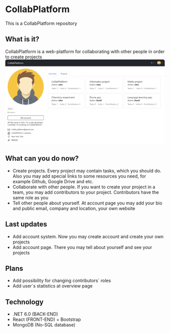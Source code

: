 # CollabPlatform
This is a CollabPlatform repository
## What is it?
CollabPlatform is a web-platform for collaborating with other people in order to create projects
![Alt text](/Drawable/for_readme/account.jpg "Optional title")
## What can you do now?
 - Create projects. Every project may contain tasks, which you should do. Also you may add special links to some resources you need, for example Github, Google Drive and etc.
 - Collaborate with other people. If you want to create your project in a team, you may add contributors to your project. Contributors have the same role as you
 - Tell other people about yourself. At account page you may add your bio and public email, company and location, your own website
## Last updates
 - Add account system. Now you may create account and create your own projects
 - Add account page. There you may tell about yourself and see your projects
## Plans
 - Add possibility for changing contributors` roles
 - Add user`s statistics at overview page
## Technology
 - .NET 6.0 (BACK-END)
 - React (FRONT-END) + Bootstrap
 - MongoDB (No-SQL database)
